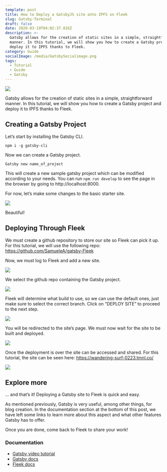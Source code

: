 ```yaml
---
template: post
title: How to Deploy a GatsbyJS site onto IPFS on Fleek
slug: Gatsby-Terminal
draft: false
date: 2020-03-19T04:02:37.816Z
description: >-
  Gatsby allows for the creation of static sites in a simple, straightforward
  manner. In this tutorial, we will show you how to create a Gatsby project and
  deploy it to IPFS thanks to Fleek.
category: Guide
socialImage: /media/GatsbySocialimage.png
tags:
  - Tutorial
  - Guide
  - Gatsby
---
```

![](/media/GatsbySocialimage.png)

Gatsby allows for the creation of static sites in a simple, straightforward manner. In this tutorial, we will show you how to create a Gatsby project and deploy it to IPFS thanks to Fleek.

## Creating a Gatsby Project

Let’s start by installing the Gatsby CLI.

`npm i -g gatsby-cli`

Now we can create a Gatsby project.

`Gatsby new name_of_project`

This will create a new sample gatsby project which can be modified according to your needs. You can run `npm run develop` to see the page in the browser by going to http://localhost:8000.

For now, let’s make some changes to the basic starter site.

![](/media/gatsby1.png)

Beautiful!

## Deploying Through Fleek

We must create a github repository to store our site so Fleek can pick it up. For this tutorial, we will use the following repo:  https://github.com/SamueleA/gatsby-Fleek

Now, we must log to Fleek and add a new site.

![](/media/gatsby2.png)

We select the github repo containing the Gatsby project.

![](/media/gatsby3.png)

Fleek will determine what build to use, so we can use the default ones, just make sure to select the correct branch. Click on “DEPLOY SITE” to proceed to the next step.

![](/media/gatsby4.png)

You will be redirected to the site’s page. We must now wait for the site to be built and deployed.

![](/media/gatsby5.png)

Once the deployment is over the site can be accessed and shared. For this tutorial, the site can be seen here: <https://wandering-surf-0223.tmnl.co/>

![](/media/gatsby6.png)

## Explore more

… and that’s it! Deploying a Gatsby site to Fleek is quick and easy.

As mentioned previously, Gatsby is very useful, among other things, for blog creation. In the documentation section at the bottom of this post, we have left some links to learn more about this aspect and what other features Gatsby has to offer.

Once you are done, come back to Fleek to share your work!

### Documentation

* [Gatsby video tutorial](https://www.youtube.com/watch?v=8t0vNu2fCCM)
* [Gatsby docs](https://www.gatsbyjs.org/docs/)
* [Fleek docs](https://docs.Fleek.co/)
